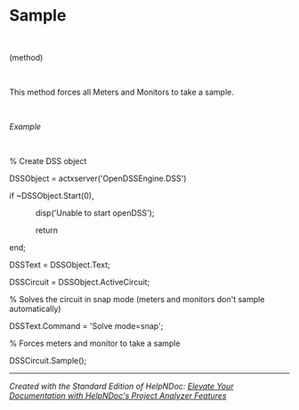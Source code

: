 # Sample

&nbsp;

(method)

&nbsp;

This method forces all Meters and Monitors to take a sample.

&nbsp;

*Example*

&nbsp;

% Create DSS object

DSSObject = actxserver('OpenDSSEngine.DSS')

if ~DSSObject.Start(0),

&nbsp; &nbsp; &nbsp; &nbsp; &nbsp; &nbsp; disp('Unable to start openDSS');

&nbsp; &nbsp; &nbsp; &nbsp; &nbsp; &nbsp; return

end;

DSSText = DSSObject.Text;

DSSCircuit = DSSObject.ActiveCircuit;

% Solves the circuit in snap mode (meters and monitors don't sample automatically)

DSSText.Command = 'Solve mode=snap';

% Forces meters and monitor to take a sample

DSSCircuit.Sample();

***
_Created with the Standard Edition of HelpNDoc: [Elevate Your Documentation with HelpNDoc's Project Analyzer Features](<https://www.helpndoc.com/feature-tour/advanced-project-analyzer/>)_
